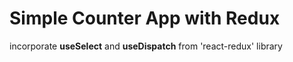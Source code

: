 # Simple Counter App with Redux

incorporate <b>useSelect</b> and <b>useDispatch</b> from 'react-redux' library
